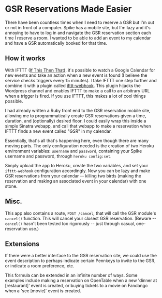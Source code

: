 # GSR Reservations Made Easier

There have been countless times when I need to reserve a GSR but I'm out or not in front of a computer.  Spike has a mobile site, but I'm lazy and it's annoying to have to log in and navigate the GSR reservation section each time I reserve a room.  I wanted to be able to add an event to my calendar and have a GSR automatically booked for that time.

## How it works

With IFTTT ([If This Then That](http://ifttt.com)), it's possible to watch a Google Calendar for new events and take an action when a new event is found (I believe the service checks triggers every 15 minutes).  I take IFTTT one step further and combine it with a plugin called [ifttt-webhook](https://github.com/captn3m0/ifttt-webhook).  This plugin hijacks the Wordpress channel and enables IFTTT to make a call to an arbitrary URL when a trigger is fired.  If you use IFTTT, this makes a lot of cool things possible.

I had already written a Ruby front end to the GSR reservation mobile site, allowing me to programmatically create GSR reservations given a time, duration, and (optionally) desired floor.  I could easily wrap this inside a simple Sinatra webapp, and call that webapp to make a reservation when IFTTT finds a new event called "GSR" in my calendar.

Essentially, that's all that's happening here, even though there are many moving parts.  The only configuration needed is the creation of two Heroku environment variables: `username` and `password`, containing your Spike username and password, through `heroku config:set`.

Simply upload the app to Heroku, create the two variables, and set your `ifttt-webhook` configuration accordingly.   Now you can be lazy and make GSR reservations from your calendar -- killing two birds (making the reservation and making an associated event in your calendar) with one stone.

## Misc.

This app also contains a route, `POST /cancel`, that will call the GSR module's `cancel()` function.  This will cancel your closest GSR reservation.  (Beware -- `cancel()` hasn't been tested too rigorously -- just through casual, one-reservation use.)

## Extensions

If there were a better interface to the GSR reservation site, we could use the event description to perhaps indicate certain Pennkeys to invite to the GSR, or indicate a room preference, etc.

This formula can be extended in an infinite number of ways.  Some examples include making a reservation on OpenTable when a new 'dinner at [restaurant]' event is created, or buying tickets to a movie on Fandango when a 'see [movie]' event is created.